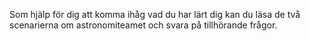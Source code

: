 Som hjälp för dig att komma ihåg vad du har lärt dig kan du läsa de två scenarierna om astronomiteamet och svara på tillhörande frågor.